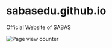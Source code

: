 # sabasedu.github.io
Official Website of SABAS

<img style="margin: auto;" src="http://profile-counter.glitch.me/sabas/count.svg" alt="Page view counter" aria-label="Counter">
